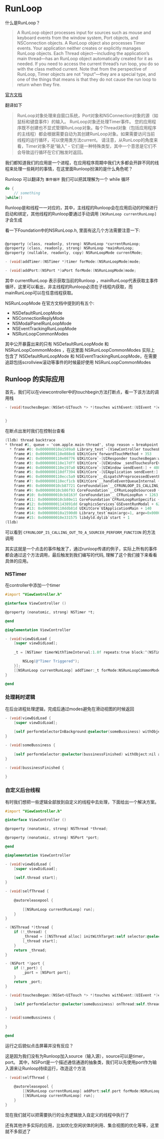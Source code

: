 # RunLoop

什么是RunLoop？

> A RunLoop object processes input for sources such as mouse and keyboard events from the window system, Port objects, and NSConnection objects. A RunLoop object also processes Timer events.
> Your application neither creates or explicitly manages RunLoop objects. Each Thread object—including the application’s main thread—has an RunLoop object automatically created for it as needed. If you need to access the current thread’s run loop, you do so with the class method current.
> Note that from the perspective of RunLoop, Timer objects are not "input"—they are a special type, and one of the things that means is that they do not cause the run loop to return when they fire.

[官方文档](https://developer.apple.com/documentation/foundation/runloop)

翻译如下

> RunLoop对象处理来自窗口系统，Port对象和NSConnection对象的源（如鼠标和键盘事件）的输入。 RunLoop对象还处理Timer事件。 您的应用程序既不创建也不显式管理RunLoop对象。每个Thread对象（包括应用程序的主线程）都会根据需要自动为其创建RunLoop对象。如果需要访问当前线程的运行循环，可以使用类方法current。 请注意，从RunLoop的角度来看，Timer对象不是“输入” - 它们是一种特殊类型，其中一个意思是它们不会导致运行循环在它们触发时返回。


我们都知道我们的应用是一个进程，在应用程序周期中我们大多都会开辟不同的线程来处理一些耗时的事情，在这里面Runloop扮演的是什么角色呢？

Runloop 可以翻译为 `事件循环` 我们可以把其理解为一个 while 循环

```swift
do {
    // something
}while()
```

Runloop是和线程一一对应的，其中，主线程的Runloop会在应用启动的时候进行启动和绑定，其他线程的Runloop要通过手动调用 `[NSRunLoop currentRunLoop]` 才会生成

看一下Foundation中的NSRunLoop.h, 里面有这几个方法需要注意一下:


```objectivec

@property (class, readonly, strong) NSRunLoop *currentRunLoop;
@property (class, readonly, strong) NSRunLoop *mainRunLoop;
@property (nullable, readonly, copy) NSRunLoopMode currentMode;

- (void)addTimer:(NSTimer *)timer forMode:(NSRunLoopMode)mode;

- (void)addPort:(NSPort *)aPort forMode:(NSRunLoopMode)mode;

```

其中 currentRunLoop 表示获取当前的Runloop ，mainRunLoop代表获取主事件循环，这里可以看出，非主线程的Runloop必须在子线程内获取，而mainRunLoop可以在任意线程获取。

NSRunLoopMode 在官方文档中提到的有五个:

- NSDefaultRunLoopMode
- NSConnectionReplyMode
- NSModalPanelRunLoopMode
- NSEventTrackingRunLoopMode
- NSRunLoopCommonModes

其中公开暴露出来的只有 NSDefaultRunLoopMode 和 NSRunLoopCommonModes ，在这里面 NSRunLoopCommonModes 实际上包含了 NSDefaultRunLoopMode 和 NSEventTrackingRunLoopMode，在需要追踪包括scrollview滚动等事件的时候最好使用 NSRunLoopCommonModes


## Runloop 的实际应用

首先，我们可以在viewcontroller中的touchbegin方法打断点，看一下该方法的调用栈

```objectivec
- (void)touchesBegan:(NSSet<UITouch *> *)touches withEvent:(UIEvent *)event {
    
    
}
```

在断点出发时我们在控制台查看

```objectivec
(lldb) thread backtrace
* thread #1, queue = 'com.apple.main-thread', stop reason = breakpoint 2.1
  * frame #0: 0x000000010a1589a0 Library_test`-[ViewController touchesBegan:withEvent:](self=0x00007f7fda41adc0, _cmd="touchesBegan:withEvent:", touches=1 element, event=0x0000600002649440) at ViewController.m:35
    frame #1: 0x0000000110e088e8 UIKitCore`forwardTouchMethod + 353
    frame #2: 0x0000000110e08776 UIKitCore`-[UIResponder touchesBegan:withEvent:] + 49
    frame #3: 0x0000000110e17dff UIKitCore`-[UIWindow _sendTouchesForEvent:] + 2052
    frame #4: 0x0000000110e197a0 UIKitCore`-[UIWindow sendEvent:] + 4080
    frame #5: 0x0000000110df7394 UIKitCore`-[UIApplication sendEvent:] + 352
    frame #6: 0x0000000110ecc5a9 UIKitCore`__dispatchPreprocessedEventFromEventQueue + 3054
    frame #7: 0x0000000110ecf1cb UIKitCore`__handleEventQueueInternal + 5948
    frame #8: 0x000000010cb87721 CoreFoundation`__CFRUNLOOP_IS_CALLING_OUT_TO_A_SOURCE0_PERFORM_FUNCTION__ + 17
    frame #9: 0x000000010cb86f93 CoreFoundation`__CFRunLoopDoSources0 + 243
    frame #10: 0x000000010cb8163f CoreFoundation`__CFRunLoopRun + 1263
    frame #11: 0x000000010cb80e11 CoreFoundation`CFRunLoopRunSpecific + 625
    frame #12: 0x00000001143891dd GraphicsServices`GSEventRunModal + 62
    frame #13: 0x0000000110ddb81d UIKitCore`UIApplicationMain + 140
    frame #14: 0x000000010a1590d0 Library_test`main(argc=1, argv=0x00007ffee5aa7000) at main.m:14
    frame #15: 0x000000010e331575 libdyld.dylib`start + 1
(lldb) 
```

可以看到 `CFRUNLOOP_IS_CALLING_OUT_TO_A_SOURCE0_PERFORM_FUNCTION` 的方法调用

其实这就是一个点击的事件触发了，通过runloop传递的例子，实际上所有的事件都会通过这个方法调用，最后触发到我们编写的代码, 理解了这个我们接下来看看具体的应用。

### NSTimer

在controller中添加一个timer

```objectivec
#import "ViewController.h"

@interface ViewController ()

@property (nonatomic, strong) NSTimer *t;

@end

@implementation ViewController

- (void)viewDidLoad {
    [super viewDidLoad];
    
    _t = [NSTimer timerWithTimeInterval:1.0f repeats:true block:^(NSTimer * _Nonnull timer) {

        NSLog(@"Timer Triggered");
    }];
    [[NSRunLoop currentRunLoop] addTimer:_t forMode:NSRunLoopCommonModes];
}

@end
```

### 处理耗时逻辑

在后台进程处理逻辑，完成后通过modes避免在滑动视图的时候返回

```objectivec
- (void)viewDidLoad {
    [super viewDidLoad];
    
    [self performSelectorInBackground:@selector(someBussiness) withObject:nil];
}

- (void)someBussiness {
    
    [self performSelector:@selector(bussinessFinished) withObject:nil afterDelay:0.0f inModes:@[NSDefaultRunLoopMode]];
}

- (void)bussinessFinished {
    
}
```

### 自定义后台线程

有时我们想把一些逻辑全部放到自定义的线程中去处理，下面给出一个解决方案。

```objectivec
#import "ViewController.h"

@interface ViewController ()

@property (nonatomic, strong) NSThread *thread;

@property (nonatomic, strong) NSPort *port;

@end

@implementation ViewController

- (void)viewDidLoad {
    [super viewDidLoad];
    
    [self.thread start];
}

- (void)selfThread {
    
    @autoreleasepool {
    
        [[NSRunLoop currentRunLoop] run];
    }
}

- (NSThread *)thread {
    if (!_thread) {
        _thread = [[NSThread alloc] initWithTarget:self selector:@selector(selfThread) object:nil];
      	[_thread start];
    }
    return _thread;
}

- (NSPort *)port {
    if (!_port) {
        _port = [NSPort port];
    }
    return _port;
}

- (void)touchesBegan:(NSSet<UITouch *> *)touches withEvent:(UIEvent *)event {
    
    [self performSelector:@selector(someBussiness) onThread:self.thread withObject:nil waitUntilDone:false];
}

- (void)someBussiness {
    
}

@end
```

运行之后貌似点击屏幕并没有反应？

这是因为我们没有为Runloop加入source（输入源），source可以是timer，port。
其中，NSPort是一个描述通信通道的抽象类，我们可以先使用port作为输入源来让Runloop持续运行，改造这个方法

```objectivec
- (void)selfThread {
    
    @autoreleasepool {
        [[NSRunLoop currentRunLoop] addPort:self.port forMode:NSRunLoopCommonModes];
        [[NSRunLoop currentRunLoop] run];
    }
}
```

现在我们就可以把需要执行的业务逻辑放入自定义的线程中执行了

还有其他许多实际的应用，比如优化空闲状体的利用、集合视图的优化等等，这里就不多叙述了